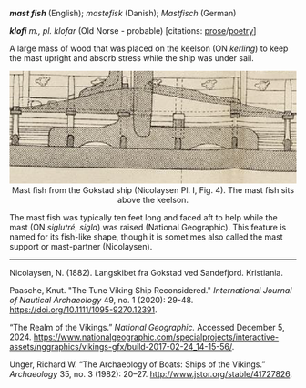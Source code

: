**_mast fish_** (English); _mastefisk_ (Danish); _Mastfisch_ (German)

_**klofi** m., pl. klofar_ (Old Norse - probable) [citations: [prose](https://onp.ku.dk/onp/onp.php?o44117)/[poetry](https://lexiconpoeticum.org/m.php?p=lemma&i=45381)]

  A large mass of wood that was placed on the keelson (ON _kerling_) to keep the mast upright and absorb stress while the ship was under sail. 

<div align="center">
  
  ![mast fish from Gokstad ship](../images/Kerling_00_Gokstad.png)  
  Mast fish from the Gokstad ship (Nicolaysen Pl. I, Fig. 4). The mast fish sits above the keelson.

</div>
 
The mast fish was typically ten feet long and faced aft to help while the mast (ON _siglutré_, _sigla_) was raised (National Geographic). This feature is named for its fish-like shape, though it is sometimes also called the mast support or mast-partner (Nicolaysen). 

---

  Nicolaysen, N. (1882). Langskibet fra Gokstad ved Sandefjord. Kristiania.

  Paasche, Knut. "The Tune Viking Ship Reconsidered." _International Journal of Nautical Archaeology_ 49, no. 1 (2020): 29-48. https://doi.org/10.1111/1095-9270.12391.

   “The Realm of the Vikings.” _National Geographic._ Accessed December 5, 2024. https://www.nationalgeographic.com/specialprojects/interactive-assets/nggraphics/vikings-gfx/build-2017-02-24_14-15-56/. 

  Unger, Richard W. “The Archaeology of Boats: Ships of the Vikings.” _Archaeology_ 35, no. 3 (1982): 20–27. http://www.jstor.org/stable/41727826.
